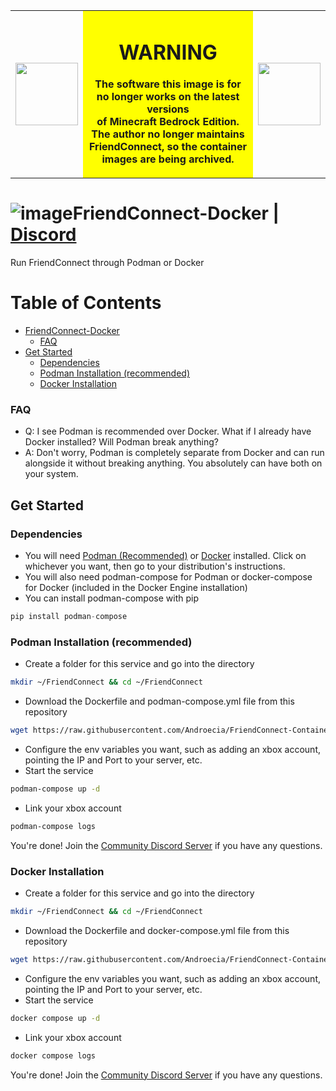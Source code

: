 <table>
<tr>
<td><img src="https://www.pngall.com/wp-content/uploads/8/Red-Warning-PNG-Free-Download.png" width="100"></td>
<td align="center" bgcolor="#FFFF00">

# WARNING

**The software this image is for no longer works on the latest versions<br>
of Minecraft Bedrock Edition. The author no longer maintains FriendConnect, so the container images are being archived.**

</td>
<td><img src="https://www.pngall.com/wp-content/uploads/8/Red-Warning-PNG-Free-Download.png" width="100"></td>
</tr>
</table>

# ![image](https://github.com/Androecia/FriendConnect-Docker/assets/59907407/99380263-9666-4e5d-9b1f-4fdc4f3b3036)FriendConnect-Docker | [Discord](https://discord.gg/gpQsX2UVQ7)
Run FriendConnect through Podman or Docker

# Table of Contents
- [FriendConnect-Docker](#friendconnect-docker--discord)
    - [FAQ](#faq)
- [Get Started](#get-started)
  - [Dependencies](#dependencies)
  - [Podman Installation (recommended)](#podman-installation-recommended)
  - [Docker Installation](#docker-installation)

### FAQ
- Q: I see Podman is recommended over Docker. What if I already have Docker installed? Will Podman break anything?
- A: Don't worry, Podman is completely separate from Docker and can run alongside it without breaking anything. You absolutely can have both on your system.

## Get Started
### Dependencies
- You will need [Podman (Recommended)](https://podman.io/docs/installation#linux-distributions) or [Docker](https://docs.docker.com/engine/install/) installed. Click on whichever you want, then go to your distribution's instructions.
- You will also need podman-compose for Podman or docker-compose for Docker (included in the Docker Engine installation)
- You can install podman-compose with pip
```python
pip install podman-compose
```

### Podman Installation (recommended)
- Create a folder for this service and go into the directory
```bash
mkdir ~/FriendConnect && cd ~/FriendConnect
```
- Download the Dockerfile and podman-compose.yml file from this repository
```bash
wget https://raw.githubusercontent.com/Androecia/FriendConnect-Container/main/{Dockerfile,podman-compose.yml}
```
- Configure the env variables you want, such as adding an xbox account, pointing the IP and Port to your server, etc.
- Start the service
```bash
podman-compose up -d
```
- Link your xbox account
```bash
podman-compose logs
```
You're done! Join the [Community Discord Server](<https://discord.gg/gpQsX2UVQ7>) if you have any questions.

### Docker Installation
- Create a folder for this service and go into the directory
```bash
mkdir ~/FriendConnect && cd ~/FriendConnect
```
- Download the Dockerfile and docker-compose.yml file from this repository
```bash
wget https://raw.githubusercontent.com/Androecia/FriendConnect-Container/main/{Dockerfile,docker-compose.yml}
```
- Configure the env variables you want, such as adding an xbox account, pointing the IP and Port to your server, etc.
- Start the service
```bash
docker compose up -d
```
- Link your xbox account
```bash
docker compose logs
```
You're done! Join the [Community Discord Server](<https://discord.gg/gpQsX2UVQ7>) if you have any questions.
